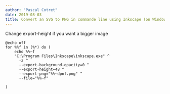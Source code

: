 ```yaml
---
author: "Pascal Cotret"
date: 2019-08-03
title: Convert an SVG to PNG in commande line using Inkscape (on Windows)
---
```


Change export-height if you want a bigger image 

```batch
@echo off
for %%f in (%*) do (
    echo %%~f
    "C:\Program Files\Inkscape\inkscape.exe" ^
      -z ^
      --export-background-opacity=0 ^
      --export-height=48 ^
      --export-png="%%~dpnf.png" ^
      --file="%%~f"

)
```